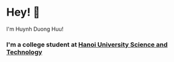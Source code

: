 # Hey! 👋

I'm Huynh Duong Huu!

### I'm a college student at [Hanoi University Science and Technology](https://www.hust.edu.vn/web/vi/home) 
